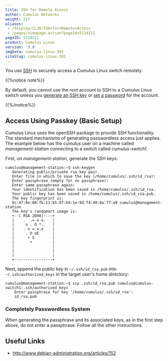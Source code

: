 ```yaml
---
title: SSH for Remote Access
author: Cumulus Networks
weight: 217
aliases:
 - /display/CL30/SSH+for+Remote+Access
 - /pages/viewpage.action?pageId=5118211
pageID: 5118211
product: Cumulus Linux
version: '3.0'
imgData: cumulus-linux-301
siteSlug: cumulus-linux-301
---
```

You use [SSH](http://en.wikipedia.org/wiki/Secure_Shell) to securely
access a Cumulus Linux switch remotely.

{{%notice note%}}

By default, you cannot use the root account to SSH to a Cumulus Linux
switch unless you [generate an SSH
key](User_Accounts.html#src-5118212_UserAccounts-ssh_key) or [set a
password](User_Accounts.html#src-5118212_UserAccounts-root_passwd) for
the account.

{{%/notice%}}

## <span>Access Using Passkey (Basic Setup)</span>

Cumulus Linux uses the openSSH package to provide SSH functionality. The
standard mechanisms of generating passwordless access just applies. The
example below has the *cumulus* user on a machine called
*management-station* connecting to a switch called *cumulus-switch1*.

First, on *management-station*, generate the SSH keys:

    cumulus@management-station:~$ ssh-keygen
       Generating public/private rsa key pair.
       Enter file in which to save the key (/home/cumulus/.ssh/id_rsa):
       Enter passphrase (empty for no passphrase):
       Enter same passphrase again:
       Your identification has been saved in /home/cumulus/.ssh/id_rsa.
       Your public key has been saved in /home/cumulus/.ssh/id_rsa.pub.
       The key fingerprint is:
       8c:47:6e:00:fb:13:b5:07:b4:1e:9d:f4:49:0a:77:a9 cumulus@management-station
       The key's randomart image is:
       +--[ RSA 2048]----+
       |    .  .= o o.   |
       |     o . O *..   |
       |    . o = =.o    |
       |     . O oE      |
       |      + S        |
       |       +         |
       |                 |
       |                 |
       |                 |
       +-----------------+

Next, append the public key in `~/.ssh/id_rsa.pub` into
`~/.ssh/authorized_keys` in the target user's home directory:

    cumulus@management-station:~$ scp .ssh/id_rsa.pub cumulus@cumulus-switch1:.ssh/authorized_keys
        Enter passphrase for key '/home/cumulus/.ssh/id_rsa':
        id_rsa.pub

### <span>Completely Passwordless System</span>

When generating the passphrase and its associated keys, as in the first
step above, do not enter a passphrase. Follow all the other
instructions.

## <span>Useful Links</span>

  - <http://www.debian-administration.org/articles/152>

